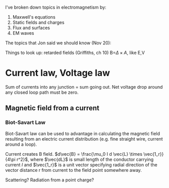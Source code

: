 I've broken down topics in electromagnetism by:
1. Maxwell's equations
2.  Static fields and charges
3.  Flux and surfaces
4.   EM waves

The topics that Jon said we should know (Nov 20):





Things to look up: retarded fields (Griffiths, ch 10)
B=$\Delta \times A$, like E,V

# Current law, Voltage law

Sum of currents into any junction = sum going out.
Net voltage drop around any closed loop path must be zero.


## Magnetic field from a current

### Biot-Savart Law

Biot-Savart law can be used to advantage in calculating the magnetic field resulting from an electric current distribution (e.g. fine straight wire, current around a loop).

Current creates B field. $d\vec{B} = \frac{\mu_0 I d \vec{L} \times \vec{1_r}}{4\pi r^2}$, where $\vec{dL}$ is small length of the conductor carrying current $I$ and $\vec{1_r}$ is a unit vector specifying radial direction of the vector distance r from current to the field point somewhere away.

Scattering? Radiation from a point charge? 